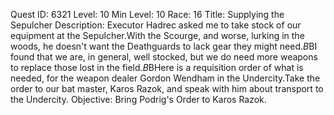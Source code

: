 Quest ID: 6321
Level: 10
Min Level: 10
Race: 16
Title: Supplying the Sepulcher
Description: Executor Hadrec asked me to take stock of our equipment at the Sepulcher.With the Scourge, and worse, lurking in the woods, he doesn't want the Deathguards to lack gear they might need.$B$BI found that we are, in general, well stocked, but we do need more weapons to replace those lost in the field.$B$BHere is a requisition order of what is needed, for the weapon dealer Gordon Wendham in the Undercity.Take the order to our bat master, Karos Razok, and speak with him about transport to the Undercity.
Objective: Bring Podrig's Order to Karos Razok.

